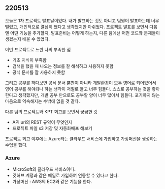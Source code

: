 ## 220513
오늘은 1차 프로젝트 발표날이었다. 내가 발표하는 것도 아니고 팀원이 발표하는데 너무 떨렸고, 개인적으로 열심히 했다고 생각했지만 아쉬웠다. 프로젝트 발표를 보면서 다음엔 어떤 기능을 추가할지, 발표준비는 어떻게 하는지, 다른 팀에선 어떤 코드와 문제들이 생겼는지 배울 수 있었다.

이번 프로젝트로 느낀 나의 부족한 점
- 기초 지식이 부족함
- 검색을 했을 때 나오는 정보를 잘 해석하고 사용하지 못함
- 공식 문서를 잘 사용하지 못함

그리고 공부를 하다보면 공식 문서 뿐만이 아니라 개발환경이 모두 영어로 되어있어서 영어 공부를 해야되나 하는 생각이 저절로 들고 너무 힘들다. 스스로 공부하는 것을 좋아한다고 생각했지만, 개발 공부 만으로도 공부할 양이 너무 많아서 힘들다. 포기하지 않는 마음으로 익숙해지는 수밖에 없을 것 같다.

다른 팀의 프로젝트와 KPT 회고를 보면서 궁금한 것
- API uri의 REST 규약이 무엇인지
- 프로젝트 파일 s3 저장 및 자동화배포 해보기

프로젝트 회고 이후에는 Azure라는 클라우드 서비스에 가입하고 가상머신을 생성하는 수업을 했다.

### Azure
- MicroSoft의 클라우드 서비스이다. 
- 깃허브 계정과 같은 메일로 가입하여 연동할 수 있다고 한다.
- 가상머신 : AWS의 EC2와 같은 기능을 한다.